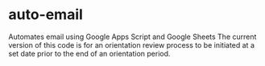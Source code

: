 # auto-email
Automates email using Google Apps Script and Google Sheets
The current version of this code is for an orientation review process to be initiated at a set date prior to the end of an orientation period.  
